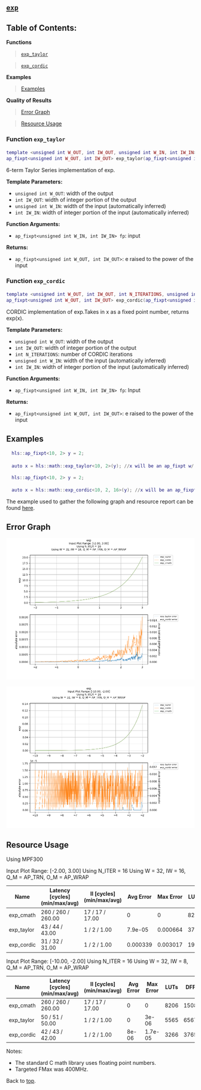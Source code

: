 ## [`exp`](../../include/hls_exp.hpp)

## Table of Contents:

**Functions**

> [`exp_taylor`](#function-exp_taylor)

> [`exp_cordic`](#function-exp_cordic)

**Examples**

> [Examples](#examples)

**Quality of Results**

> [Error Graph](#error-graph)

> [Resource Usage](#resource-usage)


### Function `exp_taylor`
~~~lua
template <unsigned int W_OUT, int IW_OUT, unsigned int W_IN, int IW_IN>
ap_fixpt<unsigned int W_OUT, int IW_OUT> exp_taylor(ap_fixpt<unsigned int W_IN, int IW_IN> fp)
~~~

6-term Taylor Series implementation of exp.

**Template Parameters:**

- `unsigned int W_OUT`: width of the output
- `int IW_OUT`: width of integer portion of the output
- `unsigned int W_IN`: width of the input (automatically inferred)
- `int IW_IN`: width of integer portion of the input (automatically inferred)

**Function Arguments:**

- `ap_fixpt<unsigned int W_IN, int IW_IN> fp`: input

**Returns:**

- `ap_fixpt<unsigned int W_OUT, int IW_OUT>`: e raised to the power of the input
### Function `exp_cordic`
~~~lua
template <unsigned int W_OUT, int IW_OUT, int N_ITERATIONS, unsigned int W_IN, int IW_IN>
ap_fixpt<unsigned int W_OUT, int IW_OUT> exp_cordic(ap_fixpt<unsigned int W_IN, int IW_IN> fp)
~~~

CORDIC implementation of exp.Takes in x as a fixed point number, returns exp(x).

**Template Parameters:**

- `unsigned int W_OUT`: width of the output
- `int IW_OUT`: width of integer portion of the output
- `int N_ITERATIONS`: number of CORDIC iterations
- `unsigned int W_IN`: width of the input (automatically inferred)
- `int IW_IN`: width of integer portion of the input (automatically inferred)

**Function Arguments:**

- `ap_fixpt<unsigned int W_IN, int IW_IN> fp`: Input

**Returns:**

- `ap_fixpt<unsigned int W_OUT, int IW_OUT>`: e raised to the power of the input
## Examples

~~~lua
  hls::ap_fixpt<10, 2> y = 2;

  auto x = hls::math::exp_taylor<10, 2>(y); //x will be an ap_fixpt w/ the value 7.3890560989

~~~
~~~lua
  hls::ap_fixpt<10, 2> y = 2;

  auto x = hls::math::exp_cordic<10, 2, 16>(y); //x will be an ap_fixpt w/ the value 7.3890560989

~~~

The example used to gather the following graph and resource report can be found [here](../../examples/simple/exp).

## Error Graph

![exp_D32_I16_S-2.000000_L3.000000_N16](../graphs/exp_D32_I16_S-2.000000_L3.000000_N16_graph.png)

![exp_D32_I8_S-10.000000_L-2.000000_N16](../graphs/exp_D32_I8_S-10.000000_L-2.000000_N16_graph.png)

## Resource Usage

Using MPF300

Input Plot Range: [-2.00, 3.00]
Using N_ITER = 16
Using W = 32, IW = 16, Q_M = AP_TRN, O_M = AP_WRAP

| Name       | Latency [cycles] (min/max/avg)   | II [cycles] (min/max/avg)   |   Avg Error |   Max Error |   LUTs |   DFFs |   DSPs |   LSRAM |   uSRAM | Estimated Frequency   |
|------------|----------------------------------|-----------------------------|-------------|-------------|--------|--------|--------|---------|---------|-----------------------|
| exp_cmath  | 260 / 260 / 260.00               | 17 / 17 / 17.00             |    0        |    0        |   8206 |  15085 |      9 |       4 |       0 | 350.263 MHz           |
| exp_taylor | 43 / 44 / 43.00                  | 1 / 2 / 1.00                |    7.9e-05  |    0.000664 |   3791 |   4537 |     54 |       0 |      16 | 449.843 MHz           |
| exp_cordic | 31 / 32 / 31.00                  | 1 / 2 / 1.00                |    0.000339 |    0.003017 |   1949 |   2793 |     12 |       0 |       0 | 484.496 MHz           |


Input Plot Range: [-10.00, -2.00]
Using N_ITER = 16
Using W = 32, IW = 8, Q_M = AP_TRN, O_M = AP_WRAP

| Name       | Latency [cycles] (min/max/avg)   | II [cycles] (min/max/avg)   |   Avg Error |   Max Error |   LUTs |   DFFs |   DSPs |   LSRAM |   uSRAM | Estimated Frequency   |
|------------|----------------------------------|-----------------------------|-------------|-------------|--------|--------|--------|---------|---------|-----------------------|
| exp_cmath  | 260 / 260 / 260.00               | 17 / 17 / 17.00             |       0     |     0       |   8206 |  15085 |      9 |       4 |       0 | 350.263 MHz           |
| exp_taylor | 50 / 51 / 50.00                  | 1 / 2 / 1.00                |       0     |     3e-06   |   5565 |   6567 |     74 |       0 |      27 | 444.050 MHz           |
| exp_cordic | 42 / 43 / 42.00                  | 1 / 2 / 1.00                |       8e-06 |     1.7e-05 |   3266 |   3765 |     16 |       0 |       8 | 451.467 MHz           |

Notes:
- The standard C math library uses floating point numbers.
- Targeted FMax was 400MHz.


Back to [top](#).